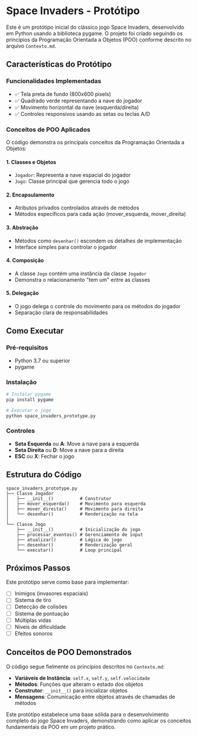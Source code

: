 # Space Invaders - Protótipo

Este é um protótipo inicial do clássico jogo Space Invaders, desenvolvido em Python usando a biblioteca pygame. O projeto foi criado seguindo os princípios da Programação Orientada a Objetos (POO) conforme descrito no arquivo `Contexto.md`.

## Características do Protótipo

### Funcionalidades Implementadas
- ✅ Tela preta de fundo (800x600 pixels)
- ✅ Quadrado verde representando a nave do jogador
- ✅ Movimento horizontal da nave (esquerda/direita)
- ✅ Controles responsivos usando as setas ou teclas A/D

### Conceitos de POO Aplicados

O código demonstra os principais conceitos da Programação Orientada a Objetos:

#### 1. **Classes e Objetos**
- `Jogador`: Representa a nave espacial do jogador
- `Jogo`: Classe principal que gerencia todo o jogo

#### 2. **Encapsulamento**
- Atributos privados controlados através de métodos
- Métodos específicos para cada ação (mover_esquerda, mover_direita)

#### 3. **Abstração**
- Métodos como `desenhar()` escondem os detalhes de implementação
- Interface simples para controlar o jogador

#### 4. **Composição**
- A classe `Jogo` contém uma instância da classe `Jogador`
- Demonstra o relacionamento "tem um" entre as classes

#### 5. **Delegação**
- O jogo delega o controle do movimento para os métodos do jogador
- Separação clara de responsabilidades

## Como Executar

### Pré-requisitos
- Python 3.7 ou superior
- pygame

### Instalação
```bash
# Instalar pygame
pip install pygame

# Executar o jogo
python space_invaders_prototype.py
```

### Controles
- **Seta Esquerda** ou **A**: Move a nave para a esquerda
- **Seta Direita** ou **D**: Move a nave para a direita
- **ESC** ou **X**: Fechar o jogo

## Estrutura do Código

```
space_invaders_prototype.py
├── Classe Jogador
│   ├── __init__()          # Construtor
│   ├── mover_esquerda()    # Movimento para esquerda
│   ├── mover_direita()     # Movimento para direita
│   └── desenhar()          # Renderização na tela
│
└── Classe Jogo
    ├── __init__()          # Inicialização do jogo
    ├── processar_eventos() # Gerenciamento de input
    ├── atualizar()         # Lógica do jogo
    ├── desenhar()          # Renderização geral
    └── executar()          # Loop principal
```

## Próximos Passos

Este protótipo serve como base para implementar:
- [ ] Inimigos (invasores espaciais)
- [ ] Sistema de tiro
- [ ] Detecção de colisões
- [ ] Sistema de pontuação
- [ ] Múltiplas vidas
- [ ] Níveis de dificuldade
- [ ] Efeitos sonoros

## Conceitos de POO Demonstrados

O código segue fielmente os princípios descritos no `Contexto.md`:

- **Variáveis de Instância**: `self.x`, `self.y`, `self.velocidade`
- **Métodos**: Funções que alteram o estado dos objetos
- **Construtor**: `__init__()` para inicializar objetos
- **Mensagens**: Comunicação entre objetos através de chamadas de métodos

Este protótipo estabelece uma base sólida para o desenvolvimento completo do jogo Space Invaders, demonstrando como aplicar os conceitos fundamentais da POO em um projeto prático.

